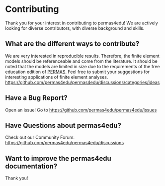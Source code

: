 # Contributing

Thank you for your interest in contributing to permas4edu! We are actively looking for diverse contributors, with diverse background and skills.

## What are the different ways to contribute?

We are very interested in reproducible results. Therefore, the finite element models should be referenceable and come from the literature. 
It should be noted that the models are limited in size due to the requirements of the free education edition of [PERMAS](https://www.intes.de/edu). 
Feel free to submit your suggestions for interesting applications of finite element analyses. https://github.com/permas4edu/permas4edu/discussions/categories/ideas

## Have a Bug Report?

Open an issue! Go to https://github.com/permas4edu/permas4edu/issues

## Have Questions about permas4edu?

Check out our Community Forum: https://github.com/permas4edu/permas4edu/discussions

## Want to improve the permas4edu documentation?

Thank you!
